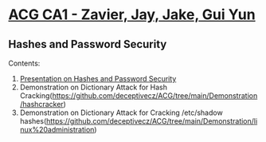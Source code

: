 # [ACG CA1 - Zavier, Jay, Jake, Gui Yun](https://github.com/deceptivecz/ACG)
## Hashes and Password Security


Contents:
1. [Presentation on Hashes and Password Security](https://docs.google.com/presentation/d/1HYUB_dm9PnOGj4p6uIEWgwSh6N6cqAhE-BWyugScz2Q/edit#slide=id.g17963b9726f_0_202)
2. Demonstration on Dictionary Attack for Hash Cracking(https://github.com/deceptivecz/ACG/tree/main/Demonstration/hashcracker)
3. Demonstration on Dictionary Attack for Cracking /etc/shadow hashes(https://github.com/deceptivecz/ACG/tree/main/Demonstration/linux%20administration)
